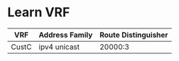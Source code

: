 
# Learn VRF
| VRF | Address Family | Route Distinguisher |
| --- | -------------- | ------------------- |
| CustC | ipv4 unicast | 20000:3 |